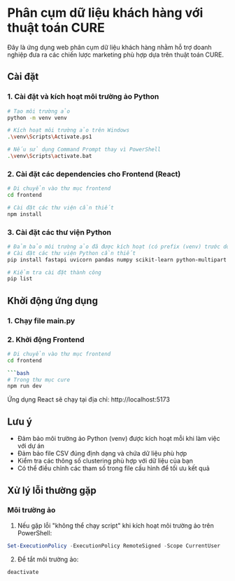 # Phân cụm dữ liệu khách hàng với thuật toán CURE

Đây là ứng dụng web phân cụm dữ liệu khách hàng nhằm hỗ trợ doanh nghiệp đưa ra các chiến lược marketing phù hợp dựa trên thuật toán CURE.

## Cài đặt

### 1. Cài đặt và kích hoạt môi trường ảo Python

```bash
# Tạo môi trường ảo
python -m venv venv

# Kích hoạt môi trường ảo trên Windows
.\venv\Scripts\Activate.ps1

# Nếu sử dụng Command Prompt thay vì PowerShell
.\venv\Scripts\activate.bat
```

### 2. Cài đặt các dependencies cho Frontend (React)

```bash
# Di chuyển vào thư mục frontend
cd frontend

# Cài đặt các thư viện cần thiết
npm install
```

### 3. Cài đặt các thư viện Python

```bash
# Đảm bảo môi trường ảo đã được kích hoạt (có prefix (venv) trước dòng lệnh)
# Cài đặt các thư viện Python cần thiết
pip install fastapi uvicorn pandas numpy scikit-learn python-multipart pyclustering

# Kiểm tra cài đặt thành công
pip list
```

## Khởi động ứng dụng

### 1. Chạy file main.py

### 2. Khởi động Frontend

```bash
# Di chuyển vào thư mục frontend
cd frontend

```bash
# Trong thư mục cure
npm run dev
```
Ứng dụng React sẽ chạy tại địa chỉ: http://localhost:5173

## Lưu ý

- Đảm bảo môi trường ảo Python (venv) được kích hoạt mỗi khi làm việc với dự án
- Đảm bảo file CSV đúng định dạng và chứa dữ liệu phù hợp
- Kiểm tra các thông số clustering phù hợp với dữ liệu của bạn
- Có thể điều chỉnh các tham số trong file cấu hình để tối ưu kết quả

## Xử lý lỗi thường gặp

### Môi trường ảo

1. Nếu gặp lỗi "không thể chạy script" khi kích hoạt môi trường ảo trên PowerShell:
```powershell
Set-ExecutionPolicy -ExecutionPolicy RemoteSigned -Scope CurrentUser
```

2. Để tắt môi trường ảo:
```bash
deactivate
```
